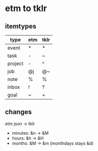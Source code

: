 # etm to tklr

## itemtypes

| type    | etm | tklr |
| ------- | --- | ---- |
| event   | \*  | \*   |
| task    | -   | ~    |
| project | -   | ^    |
| job     | @j  | @~   |
| note    | %   | %    |
| inbox   | !   | ?    |
| goal    | ~   | +    |

## changes

etm json -> tklr

- minutes: &n -> &M
- hours: &h -> &H
- months: &M -> &m (monthdays stays &d)
